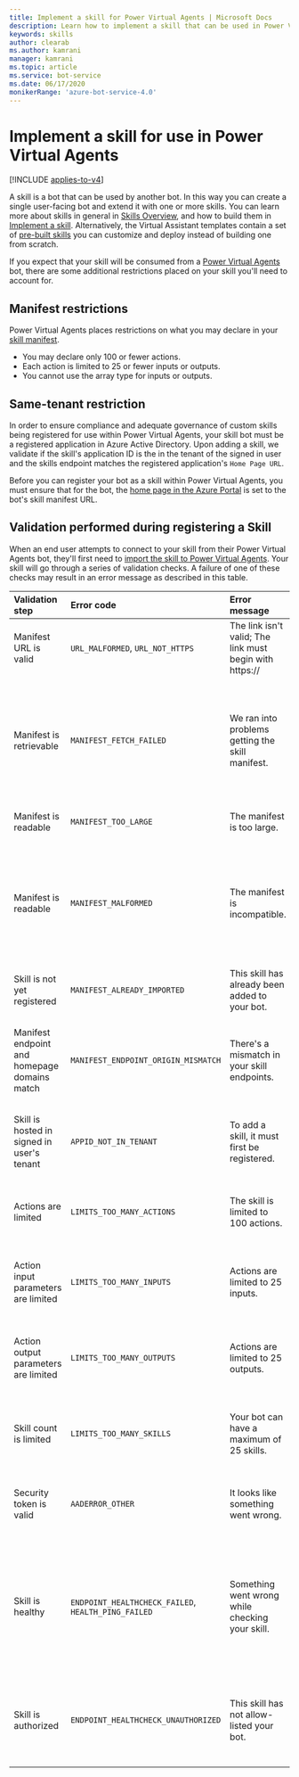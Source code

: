 ```yaml
---
title: Implement a skill for Power Virtual Agents | Microsoft Docs
description: Learn how to implement a skill that can be used in Power Virtual Agents, using the Bot Framework SDK.
keywords: skills
author: clearab
ms.author: kamrani
manager: kamrani
ms.topic: article
ms.service: bot-service
ms.date: 06/17/2020
monikerRange: 'azure-bot-service-4.0'
---
```


# Implement a skill for use in Power Virtual Agents

[!INCLUDE [applies-to-v4](../includes/applies-to-v4-current.md)]

A skill is a bot that can be used by another bot. In this way you can create a single user-facing bot and extend it with one or more skills. You can learn more about skills in general in [Skills Overview](skills-conceptual.md), and how to build them in [Implement a skill](skill-implement-skill.md). Alternatively, the Virtual Assistant templates contain a set of [pre-built skills](bot-builder-skills-overview.md) you can customize and deploy instead of building one from scratch.

If you expect that your skill will be consumed from a [Power Virtual Agents](https://powerva.microsoft.com/#/) bot, there are some additional restrictions placed on your skill you'll need to account for.

## Manifest restrictions

Power Virtual Agents places restrictions on what you may declare in your [skill manifest](./skills-write-manifest-2-1.md).

- You may declare only 100 or fewer actions.
- Each action is limited to 25 or fewer inputs or outputs.
- You cannot use the array type for inputs or outputs.

## Same-tenant restriction

In order to ensure compliance and adequate governance of custom skills being registered for use within Power Virtual Agents, your skill bot must be a registered application in Azure Active Directory. Upon adding a skill, we validate if the skill's application ID is the in the tenant of the signed in user and the skills endpoint matches the registered application's `Home Page URL`.

Before you can register your bot as a skill within Power Virtual Agents, you must ensure that for the bot, the [home page in the Azure Portal](/azure/active-directory/app-proxy/application-proxy-configure-custom-home-page#change-the-home-page-in-the-azure-portal) is set to the bot's skill manifest URL.

## Validation performed during registering a Skill

When an end user attempts to connect to your skill from their Power Virtual Agents bot, they'll first need to [import the skill to Power Virtual Agents](/power-virtual-agents/advanced-use-skills). Your skill will go through a series of validation checks. A failure of one of these checks may result in an error message as described in this table.

| Validation step | Error code | Error message | Description or mitigation
| :-- | :-- | :-- | :--
| Manifest URL is valid | `URL_MALFORMED`, `URL_NOT_HTTPS` | The link isn't valid; The link must begin with https:// | Re-enter the link as a secure URL.
| Manifest is retrievable | `MANIFEST_FETCH_FAILED` | We ran into problems getting the skill manifest. | Verify your manifest URL is a link to your manifest; try opening your manifest URL in a web browser. If the URL renders the page within 10 seconds, re-register your skill.
| Manifest is readable | `MANIFEST_TOO_LARGE` | The manifest is too large. | Your manifest must be 500 KB or less.
| Manifest is readable | `MANIFEST_MALFORMED` | The manifest is incompatible. | Check if the manifest is a valid JSON file. Check if the manifest contains required properties, such as `name`, `msaAppId`, and so on. See [Manifest restrictions](#manifest-restrictions) for more information.
| Skill is not yet registered | `MANIFEST_ALREADY_IMPORTED` | This skill has already been added to your bot. | Delete the skill and register it again.
| Manifest endpoint and homepage domains match | `MANIFEST_ENDPOINT_ORIGIN_MISMATCH` | There's a mismatch in your skill endpoints. | You Azure AD app's homepage URL domain and manifest URL domain must match. See [Same-tenant restriction](#same-tenant-restriction)
| Skill is hosted in signed in user's tenant | `APPID_NOT_IN_TENANT` | To add a skill, it must first be registered.| A global administrator must register the skill into the signed in user's organization.
| Actions are limited | `LIMITS_TOO_MANY_ACTIONS` | The skill is limited to 100 actions.|There are too many skill actions defined in skill manifest. Remove actions and try again.
| Action input parameters are limited | `LIMITS_TOO_MANY_INPUTS` | Actions are limited to 25 inputs.|There are too many skill action input parameters. Remove parameters and try again.
| Action output parameters are limited | `LIMITS_TOO_MANY_OUTPUTS` | Actions are limited to 25 outputs.|There are too many skill action output parameters. Remove parameter and try again.
| Skill count is limited | `LIMITS_TOO_MANY_SKILLS` | Your bot can have a maximum of 25 skills.| There are too many skills added into a bot. Remove an existing skill and try again.
| Security token is valid | `AADERROR_OTHER` | It looks like something went wrong.|There may be a transient error to acquire a security token to trigger the skill. Retry importing the skill.
| Skill is healthy | `ENDPOINT_HEALTHCHECK_FAILED`, `HEALTH_PING_FAILED` | Something went wrong while checking your skill. | Power Virtual Agents received an unknown response when sending an `EndOfConversation` activity to your skill. Make sure your skill is running and responding correctly.
| Skill is authorized | `ENDPOINT_HEALTHCHECK_UNAUTHORIZED` | This skill has not allow-listed your bot. | Check if your bot has been added to the skill's allow list. For more information, see the Power Virtual Agents how to [Configure a Skill](/power-virtual-agents/configuration-add-skills#configure-a-skill-for-use-in-power-virtual-agents).
